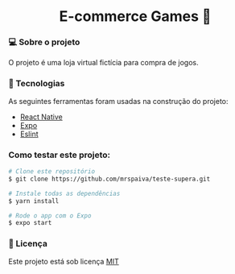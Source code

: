 <h1 align="center"> E-commerce Games 📱</h1>

<h3>💻 Sobre o projeto</h3>
<p>O projeto é uma loja virtual fictícia para compra de jogos.</p>

<h3>🔨 Tecnologias</h3>  
<p>As seguintes ferramentas foram usadas na construção do projeto:</p>
<ul>
  <li><a href="https://reactnative.dev/">React Native</a></li>
  <li><a href="https://expo.io/">Expo</a></li>
  <li><a href="https://eslint.org/">Eslint</a></li>
</ul>

### Como testar este projeto:
 ```bash
 # Clone este repositório 
 $ git clone https://github.com/mrspaiva/teste-supera.git
 
 # Instale todas as dependências
 $ yarn install
 
 # Rode o app com o Expo
 $ expo start
 ```

<h3>📝 Licença</h3>
<p>Este projeto está sob licença <a href="./LICENSE">MIT</a></p>

